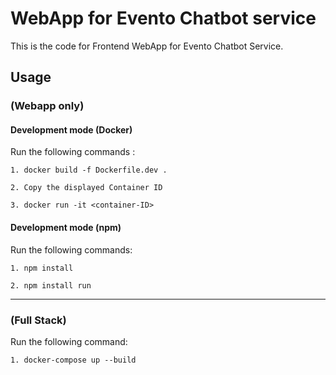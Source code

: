 # WebApp for Evento Chatbot service

This is the code for Frontend WebApp for Evento Chatbot Service.

## Usage 

### (Webapp only)
#### Development mode (Docker)
Run the following commands :

```1. docker build -f Dockerfile.dev .```

```2. Copy the displayed Container ID```

```3. docker run -it <container-ID>```

#### Development mode (npm)
Run the following commands: 

```1. npm install```

```2. npm install run```

---

### (Full Stack)
Run the following command: 

```1. docker-compose up --build```
